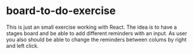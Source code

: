 # board-to-do-exercise
This is just an small exercise working with React. The idea is to have a stages board and be able to add different reminders with an input. As user you also should be able to change the reminders between colums by right and left click.
